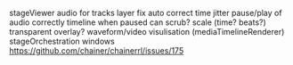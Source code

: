 stageViewer
 audio for tracks layer
  fix auto correct time jitter
  pause/play of audio correctly
 timeline
  when paused can scrub?
  scale (time? beats?) transparent overlay?
  waveform/video visulisation (mediaTimelineRenderer)
stageOrchestration
 windows https://github.com/chainer/chainerrl/issues/175
